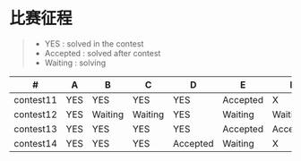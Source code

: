 # 比赛征程
> * YES : solved in the contest
> * Accepted : solved after contest
> * Waiting : solving


  \# |  A  |  B  |  C  |  D  |  E  |  F  |  G  
---|---|---|---|---|---|---|---
|contest11|YES|YES|YES|YES|Accepted|X|X
|contest12|YES|  Waiting     | Waiting | YES | Waiting | Waiting|YES
|contest13|YES|YES|YES|YES|Accepted|Accepted|Waiting
|contest14|YES|YES|YES|Accepted|Waiting|X|X
